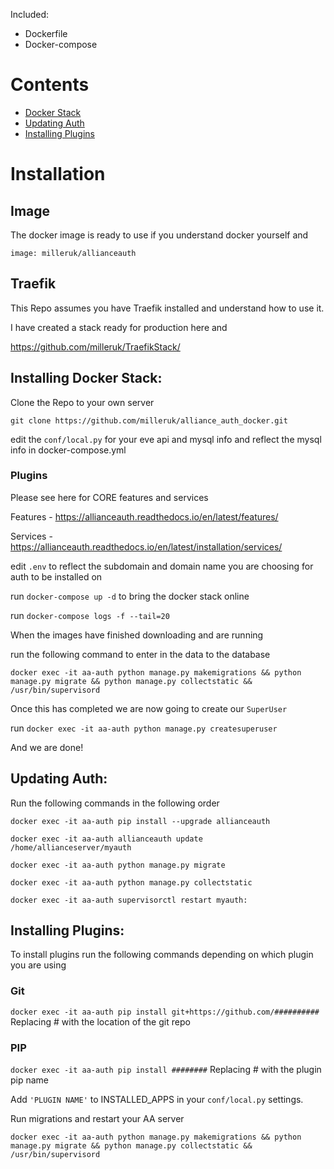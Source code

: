 Included:
* Dockerfile
* Docker-compose

# Contents
- [Docker Stack](#Installing-Docker-Stack)
- [Updating Auth](#Updating-Auth)
- [Installing Plugins](#Installing-Plugins)


# Installation

## Image

The docker image is ready to use if you understand docker yourself and

``image: milleruk/allianceauth``

## Traefik
This Repo assumes you have Traefik installed and understand how to use it.

I have created a stack ready for production here and

https://github.com/milleruk/TraefikStack/

## Installing Docker Stack:

Clone the Repo to your own server
```
git clone https://github.com/milleruk/alliance_auth_docker.git
```

edit the ```conf/local.py``` for your eve api and mysql info and reflect the mysql info in docker-compose.yml

### Plugins
Please see here for CORE features and services

Features - https://allianceauth.readthedocs.io/en/latest/features/

Services - https://allianceauth.readthedocs.io/en/latest/installation/services/


edit ```.env``` to reflect the subdomain and domain name you are choosing for auth to be installed on

run ```docker-compose up -d``` to bring the docker stack online

run ```docker-compose logs -f --tail=20``` 

When the images have finished downloading and are running

run the following command to enter in the data to the database

```docker exec -it aa-auth python manage.py makemigrations && python manage.py migrate && python manage.py collectstatic && /usr/bin/supervisord```

Once this has completed we are now going to create our `SuperUser`

run ```docker exec -it aa-auth python manage.py createsuperuser```

And we are done!

## Updating Auth:

Run the following commands in the following order

```docker exec -it aa-auth pip install --upgrade allianceauth```

```docker exec -it aa-auth allianceauth update /home/allianceserver/myauth```

```docker exec -it aa-auth python manage.py migrate```

```docker exec -it aa-auth python manage.py collectstatic```

```docker exec -it aa-auth supervisorctl restart myauth:```



## Installing Plugins:

To install plugins run the following commands depending on which plugin you are using

### Git
```docker exec -it aa-auth pip install git+https://github.com/##########```
Replacing # with the location of the git repo

### PIP
```docker exec -it aa-auth pip install ########```
Replacing # with the plugin pip name

Add `'PLUGIN NAME'` to INSTALLED_APPS in your `conf/local.py` settings.

Run migrations and restart your AA server

```docker exec -it aa-auth python manage.py makemigrations && python manage.py migrate && python manage.py collectstatic && /usr/bin/supervisord```


